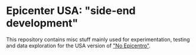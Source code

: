 # Epicenter USA: "side-end development"

This repository contains misc stuff mainly used for experimentation, testing and data exploration for the USA version of ["No Epicentro"](https://github.com/noepicentro).
